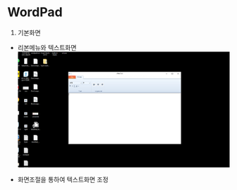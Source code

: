 # WordPad

1. 기본화면

- 리본메뉴와 텍스트화면
![image-20200825112749332](./MD_images/main.png)

- 화면조절을 통하여 텍스트화면 조정

